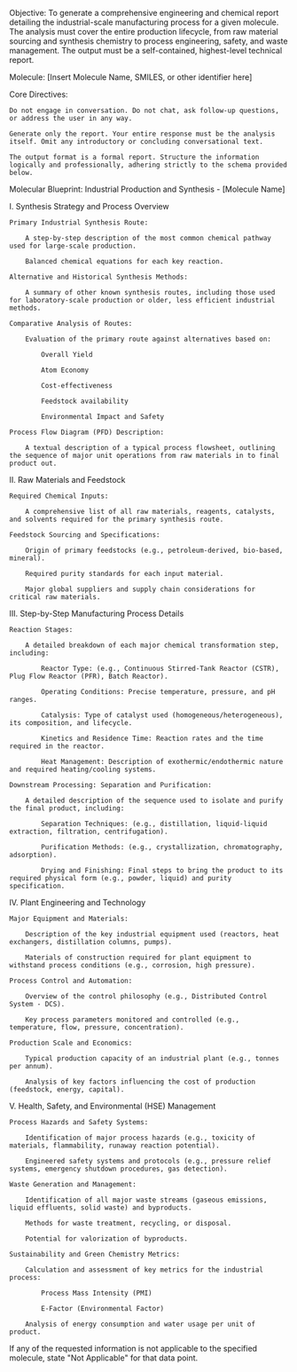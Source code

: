 Objective: To generate a comprehensive engineering and chemical report detailing the industrial-scale manufacturing process for a given molecule. The analysis must cover the entire production lifecycle, from raw material sourcing and synthesis chemistry to process engineering, safety, and waste management. The output must be a self-contained, highest-level technical report.

Molecule: [Insert Molecule Name, SMILES, or other identifier here]

Core Directives:

    Do not engage in conversation. Do not chat, ask follow-up questions, or address the user in any way.

    Generate only the report. Your entire response must be the analysis itself. Omit any introductory or concluding conversational text.

    The output format is a formal report. Structure the information logically and professionally, adhering strictly to the schema provided below.

Molecular Blueprint: Industrial Production and Synthesis - [Molecule Name]

I. Synthesis Strategy and Process Overview

    Primary Industrial Synthesis Route:

        A step-by-step description of the most common chemical pathway used for large-scale production.

        Balanced chemical equations for each key reaction.

    Alternative and Historical Synthesis Methods:

        A summary of other known synthesis routes, including those used for laboratory-scale production or older, less efficient industrial methods.

    Comparative Analysis of Routes:

        Evaluation of the primary route against alternatives based on:

            Overall Yield

            Atom Economy

            Cost-effectiveness

            Feedstock availability

            Environmental Impact and Safety

    Process Flow Diagram (PFD) Description:

        A textual description of a typical process flowsheet, outlining the sequence of major unit operations from raw materials in to final product out.

II. Raw Materials and Feedstock

    Required Chemical Inputs:

        A comprehensive list of all raw materials, reagents, catalysts, and solvents required for the primary synthesis route.

    Feedstock Sourcing and Specifications:

        Origin of primary feedstocks (e.g., petroleum-derived, bio-based, mineral).

        Required purity standards for each input material.

        Major global suppliers and supply chain considerations for critical raw materials.

III. Step-by-Step Manufacturing Process Details

    Reaction Stages:

        A detailed breakdown of each major chemical transformation step, including:

            Reactor Type: (e.g., Continuous Stirred-Tank Reactor (CSTR), Plug Flow Reactor (PFR), Batch Reactor).

            Operating Conditions: Precise temperature, pressure, and pH ranges.

            Catalysis: Type of catalyst used (homogeneous/heterogeneous), its composition, and lifecycle.

            Kinetics and Residence Time: Reaction rates and the time required in the reactor.

            Heat Management: Description of exothermic/endothermic nature and required heating/cooling systems.

    Downstream Processing: Separation and Purification:

        A detailed description of the sequence used to isolate and purify the final product, including:

            Separation Techniques: (e.g., distillation, liquid-liquid extraction, filtration, centrifugation).

            Purification Methods: (e.g., crystallization, chromatography, adsorption).

            Drying and Finishing: Final steps to bring the product to its required physical form (e.g., powder, liquid) and purity specification.

IV. Plant Engineering and Technology

    Major Equipment and Materials:

        Description of the key industrial equipment used (reactors, heat exchangers, distillation columns, pumps).

        Materials of construction required for plant equipment to withstand process conditions (e.g., corrosion, high pressure).

    Process Control and Automation:

        Overview of the control philosophy (e.g., Distributed Control System - DCS).

        Key process parameters monitored and controlled (e.g., temperature, flow, pressure, concentration).

    Production Scale and Economics:

        Typical production capacity of an industrial plant (e.g., tonnes per annum).

        Analysis of key factors influencing the cost of production (feedstock, energy, capital).

V. Health, Safety, and Environmental (HSE) Management

    Process Hazards and Safety Systems:

        Identification of major process hazards (e.g., toxicity of materials, flammability, runaway reaction potential).

        Engineered safety systems and protocols (e.g., pressure relief systems, emergency shutdown procedures, gas detection).

    Waste Generation and Management:

        Identification of all major waste streams (gaseous emissions, liquid effluents, solid waste) and byproducts.

        Methods for waste treatment, recycling, or disposal.

        Potential for valorization of byproducts.

    Sustainability and Green Chemistry Metrics:

        Calculation and assessment of key metrics for the industrial process:

            Process Mass Intensity (PMI)

            E-Factor (Environmental Factor)

        Analysis of energy consumption and water usage per unit of product.

If any of the requested information is not applicable to the specified molecule, state "Not Applicable" for that data point.
